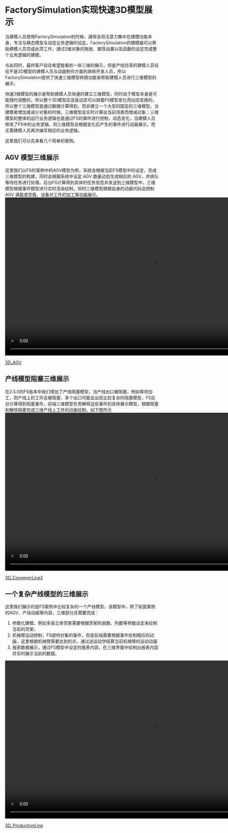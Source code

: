 # FactorySimulation实现快速3D模型展示

当建模人员使用FactorySimulation的时候，通常会将注意力集中在建模功能本身，专注与静态模型与动态业务逻辑的设定，FactorySimulation的建模器可以帮助建模人员完成此项工作，通过2维对象的拖放、属性设置以及函数的设定完成整个业务逻辑的建模。

与此同时，最终客户往往希望能看到一些三维的展示，但是产线仿真的建模人员往往不是3D模型的建模人员与动画制作方面的熟练开发人员，所以FactorySimulation提供了快速三维模型转换功能来帮助建模人员进行三维模型的展示。

快速3维模型的展示是帮助建模人员快速的建立三维模型，同时由于模型本身是可能随时调整的，所以整个3D模型应该是动态可以随着FS模型变化而动态变换的，所以整个三维模型是通过数据计算得到，而非建立一个大型的固定的三维模型，当建模者增加或减少对象的时候，三维模型会实时计算出当前场景而增减对象；三维模型的整体的运行业务逻辑也是通过FS的事件进行控制，动态变化，当建模人员修改了FS中的业务逻辑，则三维模型会根据变化后产生的事件进行动画展示，而无需建模人员再次编写相应的业务逻辑。

这里我们可以先来看几个简单的案例。

## AGV 模型三维展示
这里我们以FS的案例中的AGV模型为例，系统会根据当前FS模型中的设定，完成三维模型的构建，同时会根据系统中设定 AGV 数量动态生成相应的 AGV，并排队等待任务进行处理。后台FS计算得到具体的任务信息并发送到三维模型中，三维模型根据事件模型进行实时渲染绘制，同时三维模型根据自身的动画代码会控制 AGV 满载或空载、设备对工件的加工等动画展示。
<video width="967" height="519" controls>
  <source src="3D_AGV.mp4" type="video/mp4">
  您的浏览器不支持Video标签。
</video>

[3D_AGV](3D_AGV.mp4)



## 产线模型阻塞三维展示
在2.5.0的FS版本中我们增加了产线阻塞模型，当产线出口被阻塞，例如等待加工，则产线上的工件会被阻塞，多个出口可能会出现比较复杂的阻塞模型，FS后台计算得到阻塞事件，前端三维模型负责解释这些事件的具体展示模型，根据阻塞和解除阻塞完成三维产线上工件的动画绘制。如下图所示
<video width="967" height="519" controls>
  <source src="3D_ConveyorLine2.mp4" type="video/mp4">
  您的浏览器不支持Video标签。
</video>

[3D_ConveyorLine2](3D_ConveyorLine2.mp4)




## 一个复杂产线模型的三维展示
这里我们展示的是FS案例中比较复杂的一个产线模型，该模型中，除了前面案例的AGV、产线动画等内容，三维部分还需要完成：
1. 参数化建模，例如多层立体货架需要根据货架的层数、列数等参数设定来绘制当前的货架。
2. 机械臂运动控制，FS提供对象的事件，但是前端需要根据事件绘制相应的动画，这里根据机械臂需要达到的点，通过逆运动学结算当前机械臂的运动动画
3. 报表数据展示，通过FS模型中设定的报表内容，在三维界面中绘制出报表内容并实时展示当前的数据。

<video width="967" height="519" controls>
  <source src="3D_ProductionLine.mp4" type="video/mp4">
  您的浏览器不支持Video标签。
</video>

[3D_ProductionLine](3D_ProductionLine.mp4)

